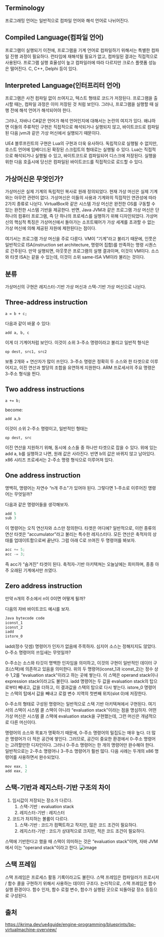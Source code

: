 ## Terminology

프로그래밍 언어는 일반적으로 컴파일 언어와 해석 언어로 나뉘어진다.

## Compiled Language(컴파일 언어)

프로그램이 실행되기 이전에, 프로그램을 기계 언어로 컴파일하기 위해서는 특별한 컴파일 진행 과정이 필요하다. 런타임에 재해석될 필요가 없고, 컴파일된 결과는 직접적으로 사용된다. 프로그램 실행 효율성이 높고 컴파일러에 따라 다르지만 크로스 플랫폼 성능은 떨어진다. C, C++, Delphi 등이 있다.

## Interpreted Language(인터프리터 언어)

프로그램은 사전 컴파일 없이 쓰여지고, 텍스트 형태로 코드가 저장된다. 프로그램을 출시할 때는, 컴파일 과정은 이미 저장된 것 처럼 보인다. 그러나, 프로그램을 실행할 때 실행 전에 해석 언어가 해석되어야 한다.

그러나, 자바나 C#같은 언어가 해석 언어인지에 대해서는 논란의 여지가 있다. 왜냐하면 이들의 주류적인 구현은 직접적으로 해석되거나 실행되지 않고, 바이트코드로 컴파일 된 다음 jvm과 같은 가상 머신에서 실행되기 때문이다.

UE4 블루프린트의 구현은 Lua의 구현과 더욱 유사하다. 독립적으로 실행될 수 없지만, 호스트 언어에 임베디드된 확장된 스크립트의 형태로는 실행될 수 있다. Lua는 직접적으로 해석되거나 실행될 수 있고, 바이트코드로 컴파일되어 디스크에 저장된다. 실행을 위한 다음 호출시에 당신은 컴파일된 바이트코드를 직접적으로 로드할 수 있다.

## 가상머신은 무엇인가?

가상머신은 실제 기계의 독립적인 복사로 원래 정의되었다. 현재 가상 머신은 실제 기계와는 아무런 관련이 없다. 가상머신은 이들의 사용과 기계와의 직접적인 연관성에 따라 2가지 종류로 나뉜다. VirtualBox와 같은 시스템 가상 머신은 완전한 OS를 구동할 수 있는 완전한 시스템 기반을 제공한다. 반면, Java JVM과 같은 프로그램 가상 머신은 단 하나의 컴퓨터 프로그램, 즉 단 하나의 프로세스를 실행하기 위해 디자인되었다. 가상머신의 핵심적 특징은 가상머신에서 돌아가는 소프트웨어가 가상 세계를 초과할 수 없는 가상 머신에 의해 제공된 자원에 제한된다는 점이다.

여기서는 프로그램 가상 머신을 주로 다룬다. VM이 “기계"라고 불리기 때문에, 인풋은 일반적으로 ISA(instruction set architecture, 명령어 집합)를 만족하는 명령 시퀀스로 간주된다. 만약 실행되면, 아웃풋은 프로그램의 실행 결과이며, 이것이 VM이다. 소스와 타겟 ISA는 같을 수 있는데, 이것이 소위 same-ISA VM이라 불리는 것이다.

## 분류

가상머신의 구현은 레지스터-기반 가상 머신과 스택-기반 가상 머신으로 나뉜다.

## Three-address instruction

`a = b + c;`

다음과 같이 바꿀 수 있다:

`add a, b, c`

이게 더 기계어처럼 보인다. 이것이 소위 3-주소 명령이라고 불리고 일반적 형식은

`op dest, src1, src2`

보통 2개와 + 연산자가 많이 쓰인다. 3-주소 명령은 정확히 두 소스와 한 타겟으로 이루어지고, 이진 연산과 할당의 조합을 유연하게 지원한다. ARM 프로세서의 주요 명령은 3-주소 형식을 띈다.

## Two address instructions

`a += b;`

become:

`add a,b`

이것이 소위 2-주소 명령이고, 일반적인 형태는

`op dest, src`

이진 연산을 지원하기 위해, 동시에 소스들 중 하나만 타겟으로 잡을 수 있다. 위에 있는 add a, b를 실행하고 나면, 원래 값은 사라진다. 반면 b의 값은 바뀌지 않고 남아있다. x86 시리즈 프로세서는 2-주소 명령 형식으로 이루어져 있다. 

## One address instruction

명백히, 명령어는 자연수 “n개 주소"가 있어야 된다. 그렇다면 1-주소로 이루어진 명령어는 무엇일까?

다음과 같은 명령어들을 생각해보자.

```cpp
add 5
sub 3
```

이 명령어는 오직 연산자와 소스만 정의한다. 타겟은 어디에? 일반적으로, 이런 종류의 연산 타겟은 “accumulator"라고 불리는 특수한 레지스터다. 모든 연산은 축적자의 상태를 업데이트함으로써 끝난다. 그럼 아래 C로 쓰여진 두 명령어를 봐보자.

```cpp
acc += 5;
acc -= 3;
```

즉 acc가 “숨겨진" 타겟이 된다. 축적자-기반 아키텍쳐는 오늘날에는 희미하며, 종종 아주 오래된 기계에서만 쓰였다.

## Zero address instruction

만약 n개의 주소에서 n이 0이면 어떻게 될까?

다음의 자바 바이트코드 예시를 보자.

```java
Java bytecode code
iconst_1
iconst_2
iadd
istore_0
```

iadd(정수 덧셈) 명령어가 인자가 없음에 주목하자. 심지어 소스는 정해지지도 않았다. 0-주소 명령어의 쓰임새는 무엇일까?

0-주소는 소스와 타깃이 명백한 인자임을 의미하고, 이것의 구현이 일반적인 데이터 구조(스택)에 의존하고 있음을 의미한다. 위의 두 명령어(iconst_1과 iconst_2)는 정수 상수 1,2를 “evaluation stack"이라고 하는 곳에 쌓는다. 이 스택은 operand stack이나 expression stack이라고도 불린다. iadd 명령어는 두 값을 evaluation stack의 탑으로부터 빼내고, 값을 더하고, 이 결과값을 스택의 탑으로 다시 쌓는다. istore_0 명령어는 스택의 탑에서 값을 빼내고 로컬 변수 지역의 첫번째 위치(slot 0)에 저장한다.

0-주소의 형태로 구성된 명령어는 일반적으로 스택 기반 아키텍쳐에서 구현된다. 여기서의 스택이 시스템 콜 스택이 아니라 “evaluation stack"이라는 점을 명심하자. 어떤 가상 머신은 시스템 콜 스택에 evaluation stack을 구현했는데, 그런 머신은 개념적으로 다른 머신이다.

명령어의 소스와 목표가 명확하기 때문에, 0-주소 명령어의 밀집도는 매우 높다. 더 많은 명령어가 더 적은 공간에 쌓인다. 그러므로, 공간이 중요한 환경에서 0-주소 명령어는 고려할만한 디자인이다. 그러나 0-주소 명령어는 한 개의 명령어만 완수해야 한다. 일반적으로는 2-주소 명령어나 3-주소 명령어가 훨씬 많다. 다음 사례는 두개의 x86 명령어를 사용하면서 완수되었다.

```java
mov eax, 1
add eax, 2
```

## 스택-기반과 레지스터-기반 구조의 차이

1. 임시값이 저장되는 장소가 다르다.
    1. 스택-기반 : evaluation stack
    2. 레지스터-기반 : 레지스터
2. 코드가 차지하는 볼륨이 다르다.
    1. 스택-기반 : 코드가 컴팩트하고 작지만, 많은 코드 조건이 필요하다.
    2. 레지스터-기반 : 코드가 상대적으로 크지만, 적은 코드 조건이 필요하다.

스택에 기반한다고 했을 때 스택이 의미하는 것은 “evaluation stack"이며, 자바 JVM에서 이는 “operand stack"이라고 한다.
![image](https://github.com/UNSEEN-WIL/Season-1st/assets/103979407/f1fa4bd4-1188-4767-a326-8ab9d1026b2a)

## 스택 프레임

스택 프레임은 프로세스 활동 기록이라고도 불린다. 스택 프레임은 컴파일러가 프로시저 / 함수 콜을 구현하기 위해서 사용하는 데이터 구조다. 논리적으로, 스택 프레임은 함수 실행 환경이다. 함수 인자, 함수 로컬 변수, 함수가 실행된 곳으로 되돌아갈 장소 등등으로 구성된다.

## 출처

https://ikrima.dev/ue4guide/engine-programming/blueprints/bp-virtualmachine-overview/
